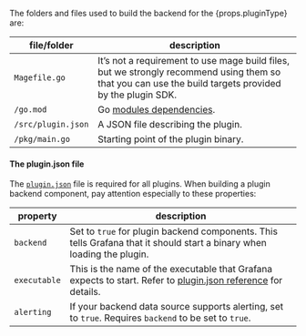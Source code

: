 The folders and files used to build the backend for the {props.pluginType} are:

| file/folder        | description                                                                                                                                            |
| ------------------ | ------------------------------------------------------------------------------------------------------------------------------------------------------ |
| `Magefile.go`      | It’s not a requirement to use mage build files, but we strongly recommend using them so that you can use the build targets provided by the plugin SDK. |
| `/go.mod `         | Go [modules dependencies](https://golang.org/cmd/go/#hdr-The_go_mod_file).                                                                             |
| `/src/plugin.json` | A JSON file describing the plugin.                                                                                                                     |
| `/pkg/main.go`     | Starting point of the plugin binary.                                                                                                                   |

#### The plugin.json file

The [`plugin.json`](../reference/metadata.md) file is required for all plugins. When building a plugin backend component, pay attention especially to these properties:

| property     | description                                                                                                                               |
| ------------ | ----------------------------------------------------------------------------------------------------------------------------------------- |
| `backend`    | Set to `true` for plugin backend components. This tells Grafana that it should start a binary when loading the plugin.                              |
| `executable` | This is the name of the executable that Grafana expects to start. Refer to [plugin.json reference](../reference/metadata.md) for details. |
| `alerting`   | If your backend data source supports alerting, set to `true`. Requires `backend` to be set to `true`.                                     |
